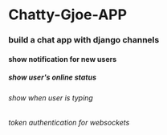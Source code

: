 # Chatty-Gjoe-APP

### build a chat app with django channels

#### show notification for new users

##### show user's online status

###### show when user is typing

###### token authentication for websockets
